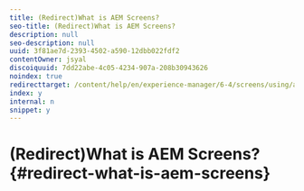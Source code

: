 ```yaml
---
title: (Redirect)What is AEM Screens?
seo-title: (Redirect)What is AEM Screens?
description: null
seo-description: null
uuid: 3f81ae7d-2393-4502-a590-12dbb022fdf2
contentOwner: jsyal
discoiquuid: 7dd22abe-4c05-4234-907a-208b30943626
noindex: true
redirecttarget: /content/help/en/experience-manager/6-4/screens/using/aem-screens-introduction
index: y
internal: n
snippet: y
---
```


# (Redirect)What is AEM Screens?{#redirect-what-is-aem-screens}

